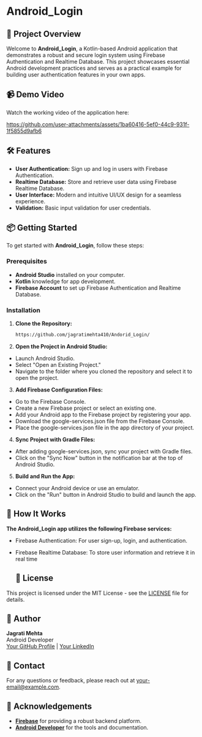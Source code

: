 # Android_Login

## 🚀 Project Overview

Welcome to **Android_Login**, a Kotlin-based Android application that demonstrates a robust and secure login system using Firebase Authentication and Realtime Database. This project showcases essential Android development practices and serves as a practical example for building user authentication features in your own apps.

## 📹 Demo Video

Watch the working video of the application here:

https://github.com/user-attachments/assets/1ba60416-5ef0-44c9-931f-1f5855d9afb6


## 🛠️ Features

- **User Authentication:** Sign up and log in users with Firebase Authentication.
- **Realtime Database:** Store and retrieve user data using Firebase Realtime Database.
- **User Interface:** Modern and intuitive UI/UX design for a seamless experience.
- **Validation:** Basic input validation for user credentials.

## 📦 Getting Started

To get started with **Android_Login**, follow these steps:

### Prerequisites

- **Android Studio** installed on your computer.
- **Kotlin** knowledge for app development.
- **Firebase Account** to set up Firebase Authentication and Realtime Database.

### Installation

1. **Clone the Repository:**

   ```bash
   https://github.com/jagratimehta410/Andorid_Login/

2. **Open the Project in Android Studio:**

- Launch Android Studio.
- Select "Open an Existing Project."
- Navigate to the folder where you cloned the repository and select it to open the project.
  
3. **Add Firebase Configuration Files:**

- Go to the Firebase Console.
- Create a new Firebase project or select an existing one.
- Add your Android app to the Firebase project by registering your app.
- Download the google-services.json file from the Firebase Console.
- Place the google-services.json file in the app directory of your project.
  
4. **Sync Project with Gradle Files:**

- After adding google-services.json, sync your project with Gradle files.
- Click on the "Sync Now" button in the notification bar at the top of Android Studio.
  
5. **Build and Run the App:**

- Connect your Android device or use an emulator.
- Click on the "Run" button in Android Studio to build and launch the app.

## 🧩 How It Works

**The Android_Login app utilizes the following Firebase services:**

- Firebase Authentication: For user sign-up, login, and authentication.
- Firebase Realtime Database: To store user information and retrieve it in real time

  ## 📄 License

This project is licensed under the MIT License - see the [LICENSE](LICENSE) file for details.

## 👤 Author

**Jagrati Mehta**  
Android Developer  
[Your GitHub Profile](https://github.com/jagratimehta410) | [Your LinkedIn](https://www.linkedin.com/in/jagrati-mehta-4b87b7213/)

## 📧 Contact

For any questions or feedback, please reach out at [your-email@example.com](Jagrati-jagratimehta410@gmail.com).

## 🌟 Acknowledgements

- **[Firebase](https://firebase.google.com/)** for providing a robust backend platform.
- **[Android Developer](https://developer.android.com/)** for the tools and documentation.



